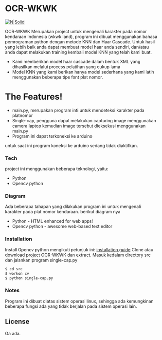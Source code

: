 # OCR-WKWK
[![N|Solid](https://cldup.com/dTxpPi9lDf.thumb.png)](https://nodesource.com/products/nsolid)

OCR-WKWK Merupakan project untuk mengenali karakter pada nomor kendaraan Indonesia (wkwk land), program ini dibuat menggunakan bahasa pemrograman python dengan metode KNN dan Haar Cascade. Untuk hasil yang lebih baik anda dapat membuat model haar anda sendiri, dan/atau anda dapat melakukan training kembali model KNN yang telah kami buat. 

  - Kami memberikan model haar cascade dalam bentuk XML yang dihasilkan melalui process pelatihan yang cukup lama
  - Model KNN yang kami berikan hanya model sederhana yang kami latih menggunakan beberapa tipe font plat nomor. 

# The Features!
  - main.py, merupakan program inti untuk mendeteksi karakter pada platnomor
  - Single-cap, pengguna dapat melakukan capturing image menggunakan camera laptop kemudian image tersebut dieksekusi menggunakan main.py
  - Program ini dapat terkoneksi ke arduino 


untuk saat ini program koneksi ke arduino sedang tidak diaktifkan.



### Tech

project ini menggunakan beberapa teknologi, yaitu:

* Python 
* Opencv python 

### Diagram

Ada beberapa tahapan yang dilakukan program ini untuk mengenali karakter pada plat nomor kendaraan. berikut diagram nya

* Python - HTML enhanced for web apps!
* Opencv python - awesome web-based text editor


### Installation


Install Opencv python mengikuti petunjuk ini:
[installation guide](https://www.pyimagesearch.com/2015/06/22/install-opencv-3-0-and-python-2-7-on-ubuntu/)
Clone atau download project OCR-WKWK dan extract.
Masuk kedalam directory src dan jalankan program single-cap.py
```sh
$ cd src
$ workon cv
$ python single-cap.py
```

### Notes
Program ini dibuat diatas sistem operasi linux, sehingga ada kemungkinan beberapa fungsi ada yang tidak berjalan pada sistem operasi lain.

License
----

Ga ada.


